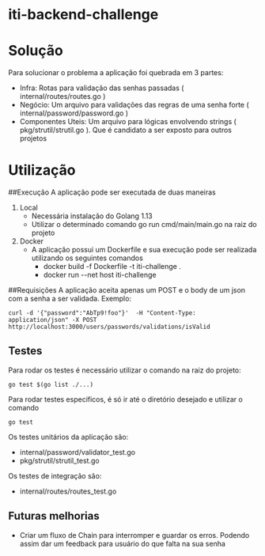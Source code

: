 # iti-backend-challenge

# Solução
Para solucionar o problema a aplicação foi quebrada em 3 partes: 
 
- Infra: Rotas para validação das senhas passadas ( internal/routes/routes.go )
- Negócio: Um arquivo para validações das regras de uma senha forte ( internal/password/password.go )
- Componentes Uteis: Um arquivo para lógicas envolvendo strings ( pkg/strutil/strutil.go ). Que é candidato a ser exposto para outros projetos
 

# Utilização

##Execução
A aplicação pode ser executada de duas maneiras
1. Local
    - Necessária instalação do Golang 1.13
    - Utilizar o determinado comando go run cmd/main/main.go na raiz do projeto
2. Docker
    - A aplicação possui um Dockerfile e sua execução pode ser realizada utilizando os seguintes comandos
        - docker build -f Dockerfile -t iti-challenge .
        -  docker run --net host iti-challenge


##Requisições
A aplicação aceita apenas um POST e o body de um json com a senha a ser validada. Exemplo: 
```
curl -d '{"password":"AbTp9!foo"}'  -H "Content-Type: application/json" -X POST http://localhost:3000/users/passwords/validations/isValid
```
 
## Testes
Para rodar os testes é necessário utilizar o comando na raiz do projeto:
```   
go test $(go list ./...) 
```

Para rodar testes especificos, é só ir até o diretório desejado e utilizar o comando
```   
go test
```

Os testes unitários da aplicação são: 
- internal/password/validator_test.go
- pkg/strutil/strutil_test.go

Os testes de integração são:
- internal/routes/routes_test.go


## Futuras melhorias
- Criar um fluxo de Chain para interromper e guardar os erros. 
Podendo assim dar um feedback para usuário do que falta na sua senha



